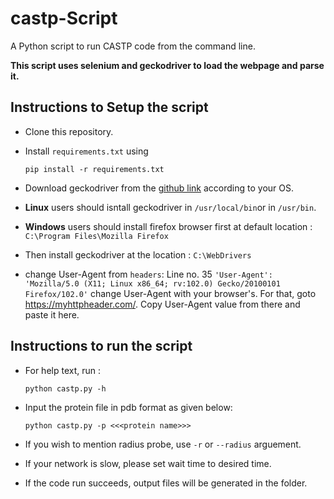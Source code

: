 # castp-Script

A Python script to run CASTP code from the command line.

**This script uses selenium and geckodriver to load the webpage and parse it.**

## Instructions to Setup the script

- Clone this repository.
- Install `requirements.txt` using 

    ```pip install -r requirements.txt```

- Download geckodriver from the [github link](https://github.com/mozilla/geckodriver/releases) according to your OS.

- **Linux** users should isntall geckodriver in `/usr/local/bin`or in `/usr/bin`.

- **Windows** users should install firefox browser first at default location : ```C:\Program Files\Mozilla Firefox```
- Then install geckodriver at the location : ```C:\WebDrivers```

- change User-Agent from `headers`:
Line no. 35     `'User-Agent': 'Mozilla/5.0 (X11; Linux x86_64; rv:102.0) Gecko/20100101 Firefox/102.0'`
change User-Agent with your browser's. For that, goto https://myhttpheader.com/. Copy User-Agent value from there and paste it here. 

## Instructions to run the script

- For help text, run :

    ```python castp.py -h```

- Input the protein file in pdb format as given below:

    ```python castp.py -p <<<protein name>>>```

- If you wish to mention radius probe, use `-r` or `--radius` arguement.
- If your network is slow, please set wait time to desired time.

- If the code run succeeds, output files will be generated in the folder.






